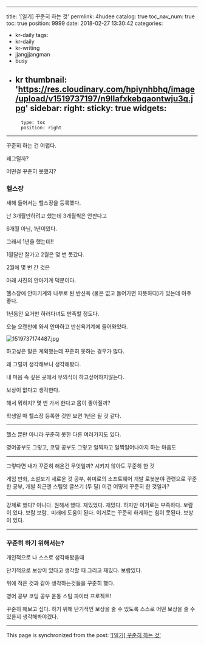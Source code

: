
---
title: '[일기] 꾸준히 하는 것'
permlink: 4hudee
catalog: true
toc_nav_num: true
toc: true
position: 9999
date: 2018-02-27 13:30:42
categories:
- kr-daily
tags:
- kr-daily
- kr-writing
- jjangjjangman
- busy
- kr
thumbnail: 'https://res.cloudinary.com/hpiynhbhq/image/upload/v1519737197/n9llafxkebgaontwju3q.jpg'
sidebar:
    right:
        sticky: true
widgets:
    -
        type: toc
        position: right
---


꾸준히 하는 건 어렵다.

왜그럴까?

어떤걸 꾸준히 못했지?

### 헬스장

새해 들어서는 헬스장을 등록했다.

난 3개월만하려고 했는데 3개월씩은 안판다고

6개월 아님, 1년이였다.

그래서 1년을 했는데!!

1월달만 잘가고 2월은 몇 번 못갔다.

2월에 몇 번 간 것은 

아래 사진의 안마기계 덕분이다.

헬스장에 안마기계와 나무로 된 반신욕 (물은 없고 들어가면 따뜻하다)가 있는데 아주 좋다.

1년동안 요거만 하러다녀도 만족할 정도다.

오늘 오랜만에 와서 안마하고 반신욕기계에 들어와있다.

![1519737174487.jpg](https://res.cloudinary.com/hpiynhbhq/image/upload/v1519737197/n9llafxkebgaontwju3q.jpg)

하고싶은 말은 계획했는데 꾸준히 못하는 경우가 많다.

왜 그럴까 생각해보니 생각해봤다.

내 마음 속 깊은 곳에서 무의식이 하고싶어하지않는다.

보상이 없다고 생각한다.

해서 뭐하지? 몇 번 가서 한다고 몸이 좋아질까?

학생일 때 헬스장 등록한 것만 보면 1년은 될 것 같다.

----

헬스 뿐만 아니라 꾸준히 못한 다른 여러가지도 있다.

영어공부도 그렇고, 코딩 공부도 그렇고
일찍자고 일찍일어나야지 하는 마음도

----

그렇다면 내가 꾸준히 해온건 무엇일까?
시키지 않아도 꾸준히 한 것

게임
만화, 소설보기
새로운 것 공부, 취미로의 소프트웨어 개발
로봇분야 관련으로 꾸준한 공부, 개발
최근엔 스팀잇 글쓰기 (두 달)
이건 어떻게 꾸준히 한 것일까?

-----

강제로 했다? 아니다. 원해서 했다.
재밌었다. 재밌다. 하지만 이거로는 부족하다.
보람이 있다. 보람 보람..
미래에 도움이 된다. 이거로는 꾸준히 하게하는 힘이 못된다.
보상이 있다.

----

### 꾸준히 하기 위해서는?

개인적으로 나 스스로 생각해봤을때

단기적으로 보상이 있다고 생각할 때
그리고 재밌다. 보람있다. 

위에 적은 것과 같아 생각하는것들을 꾸준히 했다.

영어 공부
코딩 공부
운동
스팀 파이터 프로젝트!

꾸준히 해보고 싶다.
하기 위해 단기적인 보상을 줄 수 있도록 
스스로 어떤 보상을 줄 수 있을지 생각해봐야겠다.

- - -

This page is synchronized from the post: ['[일기] 꾸준히 하는 것'](https://steemit.com/@jacobyu/4hudee)
